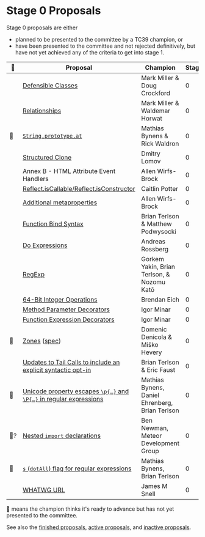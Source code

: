 # Stage 0 Proposals

Stage 0 proposals are either

* planned to be presented to the committee by a TC39 champion, or
* have been presented to the committee and not rejected definitively, but have not yet achieved any of the criteria to get into stage 1.

| 🚀 | Proposal                                                                                                                                 | Champion                        | Stage |
|---|------------------------------------------------------------------------------------------------------------------------------------------|---------------------------------|-------|
|   | [Defensible Classes](http://wiki.ecmascript.org/doku.php?id=strawman:defensible_classes)                                                 | Mark Miller & Doug Crockford    | 0     |
|   | [Relationships](http://wiki.ecmascript.org/doku.php?id=strawman:relationships)                                                           | Mark Miller & Waldemar Horwat   | 0     |
| 🚀 | [`String.prototype.at`](https://github.com/mathiasbynens/String.prototype.at)                                                            | Mathias Bynens & Rick Waldron   | 0     |
|   | [Structured Clone](https://github.com/dslomov-chromium/ecmascript-structured-clone)                                                      | Dmitry Lomov                    | 0     |
|   | Annex B - HTML Attribute Event Handlers                                                                                                  | Allen Wirfs-Brock               | 0     |
|   | [Reflect.isCallable/Reflect.isConstructor](https://github.com/caitp/TC39-Proposals/blob/master/tc39-reflect-isconstructor-iscallable.md) | Caitlin Potter                  | 0     |
|   | [Additional metaproperties](https://github.com/allenwb/ESideas/blob/master/ES7MetaProps.md)                                              | Allen Wirfs-Brock               | 0     |
|   | [Function Bind Syntax](https://github.com/zenparsing/es-function-bind)                                                                   | Brian Terlson & Matthew Podwysocki | 0     |
|   | [Do Expressions](http://wiki.ecmascript.org/doku.php?id=strawman:do_expressions)                                                         | Andreas Rossberg                | 0     |
|   | [RegExp](https://github.com/goyakin/es-regexp)                                                                                | Gorkem Yakin, Brian Terlson, & Nozomu Katō | 0     |
|   | [64-Bit Integer Operations](https://gist.github.com/BrendanEich/4294d5c212a6d2254703)                                                    | Brendan Eich                    | 0     |
|   | [Method Parameter Decorators](https://goo.gl/r1XT9b)                                                                                     | Igor Minar                      | 0     |
|   | [Function Expression Decorators](https://goo.gl/8MmCMG)                                                                                  | Igor Minar                      | 0     |
| 🚀 | [Zones](https://github.com/domenic/zones) ([spec](https://domenic.github.io/zones/))                                                     | Domenic Denicola & Miško Hevery | 0     |
|   | [Updates to Tail Calls to include an explicit syntactic opt-in](https://github.com/tc39/proposal-ptc-syntax)                             | Brian Terlson & Eric Faust      | 0     |
| 🚀 | [Unicode property escapes `\p{…}` and `\P{…}` in regular expressions](https://github.com/mathiasbynens/es-regexp-unicode-property-escapes) | Mathias Bynens, Daniel Ehrenberg, Brian Terlson   | 0     |
| 🚀?| [Nested `import` declarations](https://github.com/tc39/ecma262/pull/646)                                                            | Ben Newman, Meteor Development Group | 0     |
| 🚀 | [`s` (`dotAll`) flag for regular expressions](https://github.com/mathiasbynens/es-regexp-dotall-flag)                                    | Mathias Bynens, Brian Terlson   | 0     |
|   | [WHATWG URL](https://github.com/jasnell/proposal-url)                                                 | James M Snell    | 0     |

🚀 means the champion thinks it's ready to advance but has not yet presented to the committee.

See also the [finished proposals](finished-proposals.md), [active proposals](README.md), and [inactive proposals](inactive-proposals.md).
